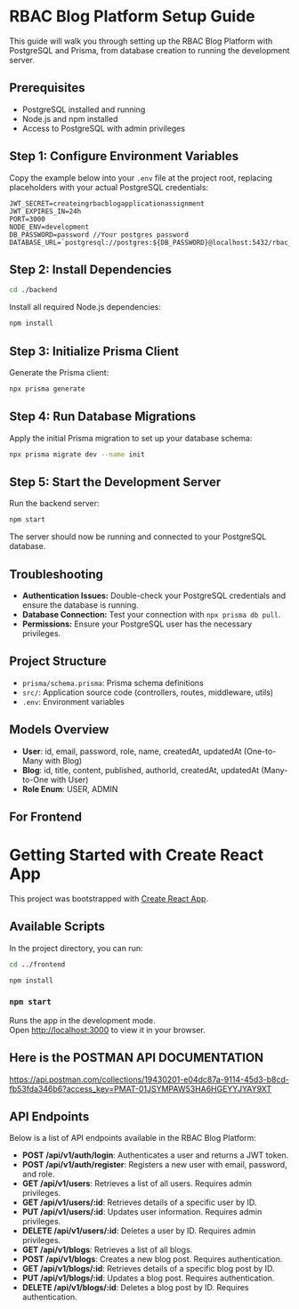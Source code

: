 # RBAC Blog Platform Setup Guide

This guide will walk you through setting up the RBAC Blog Platform with PostgreSQL and Prisma, from database creation to running the development server.

## Prerequisites

- PostgreSQL installed and running
- Node.js and npm installed
- Access to PostgreSQL with admin privileges

## Step 1: Configure Environment Variables

Copy the example below into your `.env` file at the project root, replacing placeholders with your actual PostgreSQL credentials:

```env
JWT_SECRET=createingrbacblogapplicationassignment
JWT_EXPIRES_IN=24h
PORT=3000
NODE_ENV=development
DB_PASSWORD=password //Your postgres password
DATABASE_URL=`postgresql://postgres:${DB_PASSWORD}@localhost:5432/rbac_blog`
```

## Step 2: Install Dependencies

```bash
cd ./backend

```

Install all required Node.js dependencies:

```bash
npm install
```

## Step 3: Initialize Prisma Client

Generate the Prisma client:

```bash
npx prisma generate
```

## Step 4: Run Database Migrations

Apply the initial Prisma migration to set up your database schema:

```bash
npx prisma migrate dev --name init
```

## Step 5: Start the Development Server

Run the backend server:

```bash
npm start
```

The server should now be running and connected to your PostgreSQL database.

## Troubleshooting

- **Authentication Issues:** Double-check your PostgreSQL credentials and ensure the database is running.
- **Database Connection:** Test your connection with `npx prisma db pull`.
- **Permissions:** Ensure your PostgreSQL user has the necessary privileges.

## Project Structure

- `prisma/schema.prisma`: Prisma schema definitions
- `src/`: Application source code (controllers, routes, middleware, utils)
- `.env`: Environment variables

## Models Overview

- **User**: id, email, password, role, name, createdAt, updatedAt (One-to-Many with Blog)
- **Blog**: id, title, content, published, authorId, createdAt, updatedAt (Many-to-One with User)
- **Role Enum**: USER, ADMIN

## For Frontend
# Getting Started with Create React App

This project was bootstrapped with [Create React App](https://github.com/facebook/create-react-app).

## Available Scripts

In the project directory, you can run:

```bash
cd ../frontend

npm install
```

### `npm start`

Runs the app in the development mode.\
Open [http://localhost:3000](http://localhost:3000) to view it in your browser.


## Here is the POSTMAN API DOCUMENTATION

https://api.postman.com/collections/19430201-e04dc87a-9114-45d3-b8cd-fb53fda346b6?access_key=PMAT-01JSYMPAW53HA6HGEYYJYAY9XT


## API Endpoints

Below is a list of API endpoints available in the RBAC Blog Platform:

- **POST /api/v1/auth/login**: Authenticates a user and returns a JWT token.
- **POST /api/v1/auth/register**: Registers a new user with email, password, and role.
- **GET /api/v1/users**: Retrieves a list of all users. Requires admin privileges.
- **GET /api/v1/users/:id**: Retrieves details of a specific user by ID.
- **PUT /api/v1/users/:id**: Updates user information. Requires admin privileges.
- **DELETE /api/v1/users/:id**: Deletes a user by ID. Requires admin privileges.
- **GET /api/v1/blogs**: Retrieves a list of all blogs.
- **POST /api/v1/blogs**: Creates a new blog post. Requires authentication.
- **GET /api/v1/blogs/:id**: Retrieves details of a specific blog post by ID.
- **PUT /api/v1/blogs/:id**: Updates a blog post. Requires authentication.
- **DELETE /api/v1/blogs/:id**: Deletes a blog post by ID. Requires authentication.

